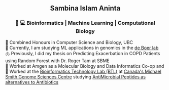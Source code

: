 ## <p align=center>Sambina Islam Aninta</p> 
### <p align=center> :dna: :computer: Bioinformatics | Machine Learning | Computational Biology </p>

:school: Combined Honours in Computer Science and Biology, UBC </br>
:dna: Currently, I am studying ML applications in genomics in the [de Boer lab](https://deboer.bme.ubc.ca/) </br>
:lungs: Previously, I did my thesis on Predicting Exacerbation in COPD Patients using Random Forest with Dr. Roger Tam at SBME </br>
:pill: Worked at Amgen as a Molecular Biology and Data Informatics Co-op and 
:frog: Worked at the [Bioinformatics Technology Lab (BTL)](http://www.birollab.ca/) at [Canada's Michael Smith Genome Sciences Centre](https://www.bcgsc.ca/) studying [AntiMicrobial Peptides as alternatives to Antibiotics](https://github.com/bcgsc/rAMPage)
